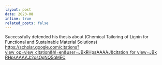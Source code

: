 ```yaml
---
layout: post
date: 2023-08
inline: true
related_posts: false
---
```


Successfully defended his thesis about (Chemical Tailoring of Lignin for Functional and Sustainable Material Solutions) <https://scholar.google.com/citations?view_op=view_citation&hl=en&user=JBkRHpsAAAAJ&citation_for_view=JBkRHpsAAAAJ:2osOgNQ5qMEC>
